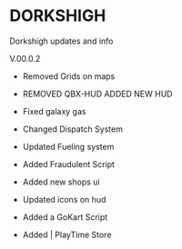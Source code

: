 # DORKSHIGH
Dorkshigh updates and info

V.00.0.2

- Removed Grids on maps

- REMOVED QBX-HUD ADDED NEW HUD

- Fixed galaxy gas 

- Changed Dispatch System 

- Updated Fueling system

- Added Fraudulent Script

- Added new shops ui

- Updated icons on hud

- Added a GoKart Script

- Added | PlayTime Store 
